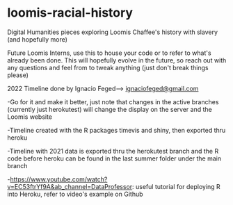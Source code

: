 # loomis-racial-history
Digital Humanities pieces exploring Loomis Chaffee's history with slavery (and hopefully more)

Future Loomis Interns, use this to house your code or to refer to what's already been done. This will hopefully evolve in the future, so reach out with any questions and feel from to tweak anything (just don't break things please)

2022 Timeline done by Ignacio Feged--> ignaciofeged@gmail.com

-Go for it and make it better, just note that changes in the active branches (currently just herokutest) will change the display on the server and the Loomis website

-Timeline created with the R packages timevis and shiny, then exported thru heroku

-Timeline with 2021 data is exported thru the herokutest branch and the R code before heroku can be found in the last summer folder under the main branch

-https://www.youtube.com/watch?v=EC53ftrYf9A&ab_channel=DataProfessor: useful tutorial for deploying R into Heroku, refer to video's example on Github 



